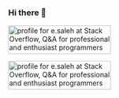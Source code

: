 ### Hi there 👋
<a href="https://stackoverflow.com/users/17202156/e-saleh"><img src="https://stackoverflow.com/users/flair/17202156.png?theme=dark" width="208" height="58" alt="profile for e.saleh at Stack Overflow, Q&amp;A for professional and enthusiast programmers" title="profile for e.saleh at Stack Overflow, Q&amp;A for professional and enthusiast programmers"></a>

<!--
**EsmaeilSaleh/EsmaeilSaleh** is a ✨ _special_ ✨ repository because its `README.md` (this file) appears on your GitHub profile.

Here are some ideas to get you started:

- 🔭 I’m currently working on ...
- 🌱 I’m currently learning ...
- 👯 I’m looking to collaborate on ...
- 🤔 I’m looking for help with ...
- 💬 Ask me about ...
- 📫 How to reach me: ...
- 😄 Pronouns: ...
- ⚡ Fun fact: ...
-->
<a href="https://stackoverflow.com/users/17202156/e-saleh"><img src="https://stackoverflow.com/users/flair/17202156.png" width="208" height="58" alt="profile for e.saleh at Stack Overflow, Q&amp;A for professional and enthusiast programmers" title="profile for e.saleh at Stack Overflow, Q&amp;A for professional and enthusiast programmers"></a>
